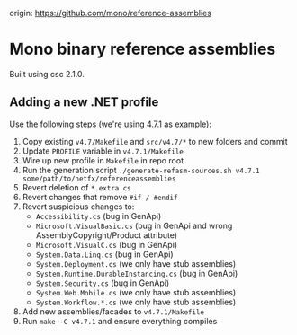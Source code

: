 origin: https://github.com/mono/reference-assemblies

Mono binary reference assemblies
================================

Built using csc 2.1.0.

Adding a new .NET profile
-------------------------

Use the following steps (we're using 4.7.1 as example):

1. Copy existing `v4.7/Makefile` and `src/v4.7/*` to new folders and commit
2. Update `PROFILE` variable in `v4.7.1/Makefile`
3. Wire up new profile in `Makefile` in repo root
4. Run the generation script `./generate-refasm-sources.sh v4.7.1 some/path/to/netfx/referenceassemblies`
5. Revert deletion of `*.extra.cs`
6. Revert changes that remove `#if / #endif`
7. Revert suspicious changes to:
    - `Accessibility.cs` (bug in GenApi)
    - `Microsoft.VisualBasic.cs` (bug in GenApi and wrong AssemblyCopyright/Product attribute)
    - `Microsoft.VisualC.cs` (bug in GenApi)
    - `System.Data.Linq.cs` (bug in GenApi)
    - `System.Deployment.cs` (we only have stub assemblies)
    - `System.Runtime.DurableInstancing.cs` (bug in GenApi)
    - `System.Security.cs` (bug in GenApi)
    - `System.Web.Mobile.cs` (we only have stub assemblies)
    - `System.Workflow.*.cs` (we only have stub assemblies)
8. Add new assemblies/facades to `v4.7.1/Makefile`
9. Run `make -C v4.7.1` and ensure everything compiles
